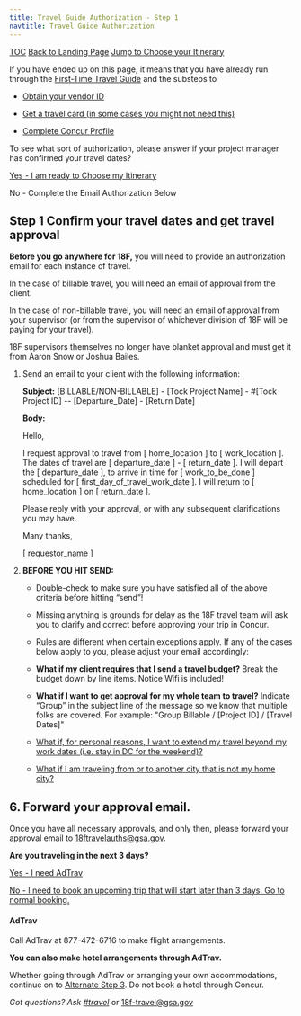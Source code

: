 ```yaml
---
title: Travel Guide Authorization - Step 1
navtitle: Travel Guide Authorization
---
```


[TOC](/travel-guide-table-of-contents)
[Back to Landing Page](/travel-guide-start-here)
[Jump to Choose your Itinerary](/travel-guide-2-choose-your-itinerary)

If you have ended up on this page, it means that you have already run through the [First-Time Travel Guide](/first-time-travel-concur-check) and the substeps to

* [Obtain your vendor ID](/first-time-travel-concur-check)

* [Get a travel card (in some cases you might not need this)](/first-time-travel-travel-card)

* [Complete Concur Profile](/first-time-travel-complete-concur-profile)

To see what sort of authorization, please answer if your project manager has confirmed your travel dates?

[Yes - I am ready to Choose my Itinerary](/travel-guide-2-choose-your-itinerary)

No - Complete the Email Authorization Below

## Step 1 Confirm your travel dates and get travel approval

**Before you go anywhere for 18F,** you will need to provide an authorization email for each instance of travel.

In the case of billable travel, you will need an email of approval from the client.

In the case of non-billable travel, you will need an email of approval from your supervisor (or from the supervisor of whichever division of 18F will be paying for your travel).

18F supervisors themselves no longer have blanket approval and must get it from Aaron Snow or Joshua Bailes.

1. Send an email to your client with the following information:

    **Subject:** [BILLABLE/NON-BILLABLE] - [Tock Project Name] - #[Tock Project ID] -- [Departure_Date] - [Return Date]

    **Body:**

    Hello,

    I request approval to travel from [ home_location ] to [ work_location ].  The dates of travel are [ departure_date ] - [ return_date ].  I will depart the [ departure_date ], to arrive in time for [ work_to_be_done ] scheduled for [ first_day_of_travel_work_date ].  I will return to [ home_location ] on [ return_date ].

    Please reply with your approval, or with any subsequent clarifications you may have.

    Many thanks,

    [ requestor_name ]

2. **BEFORE YOU HIT SEND:**
    * Double-check to make sure you have satisfied all of the above criteria before hitting “send”!

    * Missing anything is grounds for delay as the 18F travel team will ask you to clarify and correct before approving your trip in Concur.

    * Rules are different when certain exceptions apply. If any of the cases below apply to you, please adjust your email accordingly:

    * **What if my client requires that I send a travel budget?** Break the budget down by line items. Notice Wifi is included!

    * **What if I want to get approval for my whole team to travel?** Indicate “Group” in the subject line of the message so we know that multiple folks are covered. For example: "Group Billable / [Project ID] / [Travel Dates]"

    * [What if, for personal reasons,  I want to extend my travel beyond my work dates (i.e. stay in DC for the weekend)?](/travel-guide-faq/#extend-travel)

    * [What if I am traveling from or to another city that is not my home city?](/travel-guide-faq/#multi-city)


## 6. Forward your approval email.
Once you have all necessary approvals, and only then, please forward your approval email to [18ftravelauths@gsa.gov](mailto:18ftravelauths@gsa.gov).

**Are you traveling in the next 3 days?**

[Yes - I need AdTrav](#AdTrav)

[No - I need to book an upcoming trip that will start later than 3 days. Go to normal booking.](/travel-guide-2-choose-your-itinerary)

#### AdTrav
Call AdTrav at 877-472-6716 to make flight arrangements.

**You can also make hotel arrangements through AdTrav.**

Whether going through AdTrav or arranging your own accommodations, continue on to [Alternate Step 3](). Do not book a hotel through Concur.

*Got questions? Ask [#travel](https://gsa-tts.slack.com/messages/travel)* or [18f-travel@gsa.gov](mailto:18f-travel@gsa.gov)
